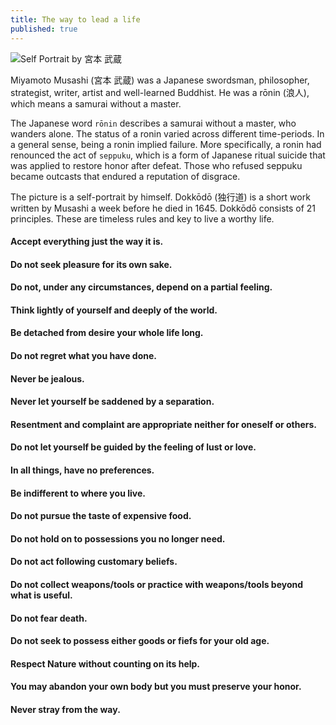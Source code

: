 ```yaml
---
title: The way to lead a life
published: true
---
```


![Self Portrait by 宮本 武蔵](https://i0.wp.com/thehistorianshut.com/wp-content/uploads/2020/04/Self-portrait-of-Miyamoto-Musashi-c.-1584-%E2%80%93-13-June-1645-Public-Domain-via-Creative-Commons.jpg)

Miyamoto Musashi (宮本 武蔵) was a Japanese swordsman, philosopher, strategist, writer, artist and well-learned Buddhist. He was a rōnin (浪人), which means a samurai without a master.

The Japanese word `rōnin` describes a samurai without a master, who wanders alone. The status of a ronin varied across different time-periods. In a general sense, being a ronin implied failure. More specifically, a ronin had renounced the act of `seppuku`, which is a form of Japanese ritual suicide that was applied to restore honor after defeat. Those who refused seppuku became outcasts that endured a reputation of disgrace.

The picture is a self-portrait by himself. Dokkōdō (独行道) is a short work written by Musashi a week before he died in 1645. Dokkōdō consists of 21 principles. These are timeless rules and key to live a worthy life.

#### Accept everything just the way it is.
#### Do not seek pleasure for its own sake.
#### Do not, under any circumstances, depend on a partial feeling.
#### Think lightly of yourself and deeply of the world.
#### Be detached from desire your whole life long.
#### Do not regret what you have done.
#### Never be jealous.
#### Never let yourself be saddened by a separation.
#### Resentment and complaint are appropriate neither for oneself or others.
#### Do not let yourself be guided by the feeling of lust or love.
#### In all things, have no preferences.
#### Be indifferent to where you live.
#### Do not pursue the taste of expensive food.
#### Do not hold on to possessions you no longer need.
#### Do not act following customary beliefs.
#### Do not collect weapons/tools or practice with weapons/tools beyond what is useful.
#### Do not fear death.
#### Do not seek to possess either goods or fiefs for your old age.
#### Respect Nature without counting on its help.
#### You may abandon your own body but you must preserve your honor.
#### Never stray from the way.
